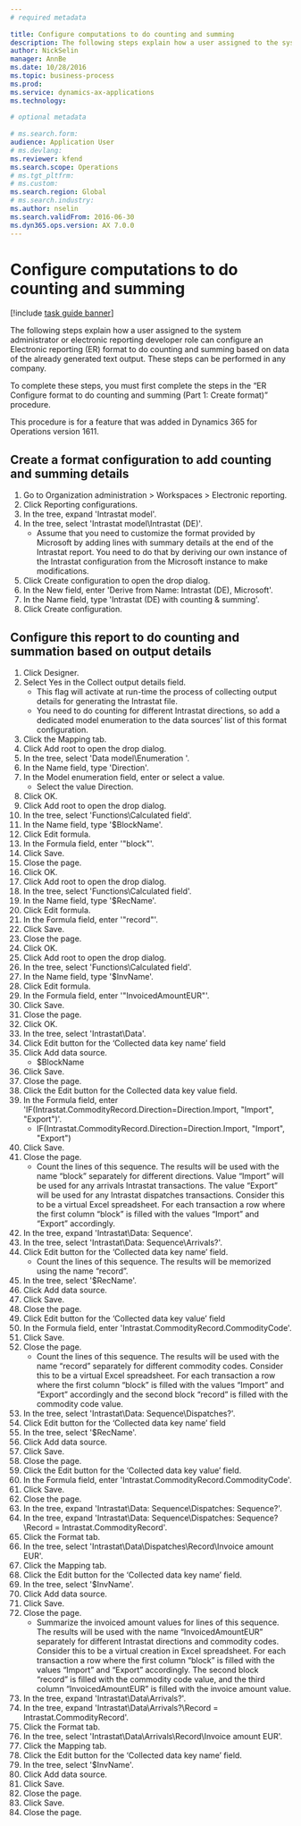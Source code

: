 ```yaml
--- 
# required metadata 
 
title: Configure computations to do counting and summing
description: The following steps explain how a user assigned to the system administrator or electronic reporting developer role can configure an Electronic reporting (ER) format to do counting and summing based on data of the already generated text output. 
author: NickSelin
manager: AnnBe 
ms.date: 10/28/2016
ms.topic: business-process 
ms.prod:  
ms.service: dynamics-ax-applications 
ms.technology:  
 
# optional metadata 
 
# ms.search.form:   
audience: Application User 
# ms.devlang:  
ms.reviewer: kfend
ms.search.scope: Operations 
# ms.tgt_pltfrm:  
# ms.custom:  
ms.search.region: Global
# ms.search.industry: 
ms.author: nselin
ms.search.validFrom: 2016-06-30 
ms.dyn365.ops.version: AX 7.0.0 
---
```

# Configure computations to do counting and summing

[!include [task guide banner](../../includes/task-guide-banner.md)]

The following steps explain how a user assigned to the system administrator or electronic reporting developer role can configure an Electronic reporting (ER) format to do counting and summing based on data of the already generated text output. These steps can be performed in any company.

To complete these steps, you must first complete the steps in the “ER Configure format to do counting and summing (Part 1: Create format)” procedure.

This procedure is for a feature that was added in Dynamics 365 for Operations version 1611.


## Create a format configuration to add counting and summing details
1. Go to Organization administration > Workspaces > Electronic reporting.
2. Click Reporting configurations.
3. In the tree, expand 'Intrastat model'.
4. In the tree, select 'Intrastat model\Intrastat (DE)'.
    * Assume that you need to customize the format provided by Microsoft by adding lines with summary details at the end of the Intrastat report. You need to do that by deriving our own instance of the Intrastat configuration from the Microsoft instance to make modifications.  
5. Click Create configuration to open the drop dialog.
6. In the New field, enter 'Derive from Name: Intrastat (DE), Microsoft'.
7. In the Name field, type 'Intrastat (DE) with counting & summing'.
8. Click Create configuration.

## Configure this report to do counting and summation based on output details
1. Click Designer.
2. Select Yes in the Collect output details field.
    * This flag will activate at run-time the process of collecting output details for generating the Intrastat file.  
    * You need to do counting for different Intrastat directions, so add a dedicated model enumeration to the data sources’ list of this format configuration.  
3. Click the Mapping tab.
4. Click Add root to open the drop dialog.
5. In the tree, select 'Data model\Enumeration '.
6. In the Name field, type 'Direction'.
7. In the Model enumeration field, enter or select a value.
    * Select the value Direction.  
8. Click OK.
9. Click Add root to open the drop dialog.
10. In the tree, select 'Functions\Calculated field'.
11. In the Name field, type '$BlockName'.
12. Click Edit formula.
13. In the Formula field, enter '"block"'.
14. Click Save.
15. Close the page.
16. Click OK.
17. Click Add root to open the drop dialog.
18. In the tree, select 'Functions\Calculated field'.
19. In the Name field, type '$RecName'.
20. Click Edit formula.
21. In the Formula field, enter '"record"'.
22. Click Save.
23. Close the page.
24. Click OK.
25. Click Add root to open the drop dialog.
26. In the tree, select 'Functions\Calculated field'.
27. In the Name field, type '$InvName'.
28. Click Edit formula.
29. In the Formula field, enter '"InvoicedAmountEUR"'.
30. Click Save.
31. Close the page.
32. Click OK.
33. In the tree, select 'Intrastat\Data'.
34. Click Edit button for the ‘Collected data key name’ field
35. Click Add data source.
    * $BlockName  
36. Click Save.
37. Close the page.
38. Click the Edit button for the Collected data key value field.
39. In the Formula field, enter 'IF(Intrastat.CommodityRecord.Direction=Direction.Import, "Import", "Export")'.
    * IF(Intrastat.CommodityRecord.Direction=Direction.Import, "Import", "Export")  
40. Click Save.
41. Close the page.
    * Count the lines of this sequence. The results will be used with the name “block” separately for different directions. Value “Import” will be used for any arrivals Intrastat transactions. The value “Export” will be used for any Intrastat dispatches transactions. Consider this to be a virtual Excel spreadsheet. For each transaction a row where the first column “block” is filled with the values “Import” and “Export” accordingly.  
42. In the tree, expand 'Intrastat\Data: Sequence'.
43. In the tree, select 'Intrastat\Data: Sequence\Arrivals?'.
44. Click Edit button for the ‘Collected data key name’ field.
    * Count the lines of this sequence. The results will be memorized using the name “record”.  
45. In the tree, select '$RecName'.
46. Click Add data source.
47. Click Save.
48. Close the page.
49. Click Edit button for the ‘Collected data key value’ field
50. In the Formula field, enter 'Intrastat.CommodityRecord.CommodityCode'.
51. Click Save.
52. Close the page.
    * Count the lines of this sequence. The results will be used with the name “record” separately for different commodity codes. Consider this to be a virtual Excel spreadsheet. For each transaction a row where the first column “block” is filled with the values “Import” and “Export” accordingly and the second block “record” is filled with the commodity code value.  
53. In the tree, select 'Intrastat\Data: Sequence\Dispatches?'.
54. Click Edit button for the ‘Collected data key name’ field
55. In the tree, select '$RecName'.
56. Click Add data source.
57. Click Save.
58. Close the page.
59. Click the Edit button for the ‘Collected data key value’ field.
60. In the Formula field, enter 'Intrastat.CommodityRecord.CommodityCode'.
61. Click Save.
62. Close the page.
63. In the tree, expand 'Intrastat\Data: Sequence\Dispatches: Sequence?'.
64. In the tree, expand 'Intrastat\Data: Sequence\Dispatches: Sequence?\Record =  Intrastat.CommodityRecord'.
65. Click the Format tab.
66. In the tree, select 'Intrastat\Data\Dispatches\Record\Invoice amount EUR'.
67. Click the Mapping tab.
68. Click the Edit button for the ‘Collected data key name’ field.
69. In the tree, select '$InvName'.
70. Click Add data source.
71. Click Save.
72. Close the page.
    * Summarize the invoiced amount values for lines of this sequence. The results will be used with the name “InvoicedAmountEUR” separately for different Intrastat directions and commodity codes. Consider this to be a virtual creation in Excel spreadsheet. For each transaction a row where the first column “block” is filled with the values “Import” and “Export” accordingly. The second block “record” is filled with the commodity code value, and the third column “InvoicedAmountEUR” is filled with the invoice amount value.  
73. In the tree, expand 'Intrastat\Data\Arrivals?'.
74. In the tree, expand 'Intrastat\Data\Arrivals?\Record =  Intrastat.CommodityRecord'.
75. Click the Format tab.
76. In the tree, select 'Intrastat\Data\Arrivals\Record\Invoice amount EUR'.
77. Click the Mapping tab.
78. Click the Edit button for the ‘Collected data key name’ field.
79. In the tree, select '$InvName'.
80. Click Add data source.
81. Click Save.
82. Close the page.
83. Click Save.
84. Close the page.

